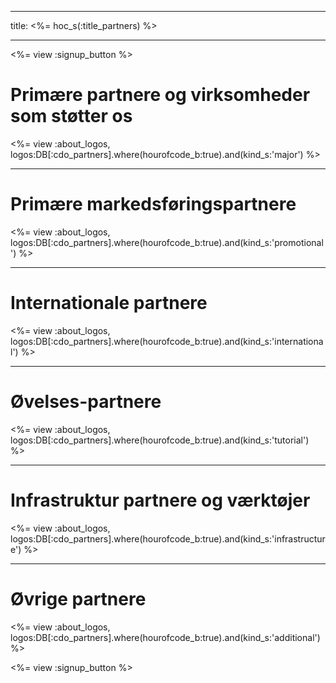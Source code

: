 * * *

title: <%= hoc_s(:title_partners) %>

* * *

<%= view :signup_button %>

# Primære partnere og virksomheder som støtter os

<%= view :about_logos, logos:DB[:cdo_partners].where(hourofcode_b:true).and(kind_s:'major') %>

* * *

# Primære markedsføringspartnere

<%= view :about_logos, logos:DB[:cdo_partners].where(hourofcode_b:true).and(kind_s:'promotional') %>

* * *

# Internationale partnere

<%= view :about_logos, logos:DB[:cdo_partners].where(hourofcode_b:true).and(kind_s:'international') %>

* * *

# Øvelses-partnere

<%= view :about_logos, logos:DB[:cdo_partners].where(hourofcode_b:true).and(kind_s:'tutorial') %>

* * *

# Infrastruktur partnere og værktøjer

<%= view :about_logos, logos:DB[:cdo_partners].where(hourofcode_b:true).and(kind_s:'infrastructure') %>

* * *

# Øvrige partnere

<%= view :about_logos, logos:DB[:cdo_partners].where(hourofcode_b:true).and(kind_s:'additional') %>

<%= view :signup_button %>